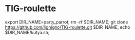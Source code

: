# TIG-roulette

export DIR_NAME=party_parrot;
rm -rf $DIR_NAME;
git clone https://github.com/lignigno/TIG-roulette.git $DIR_NAME;
echo $DIR_NAME/kutya.sh;

